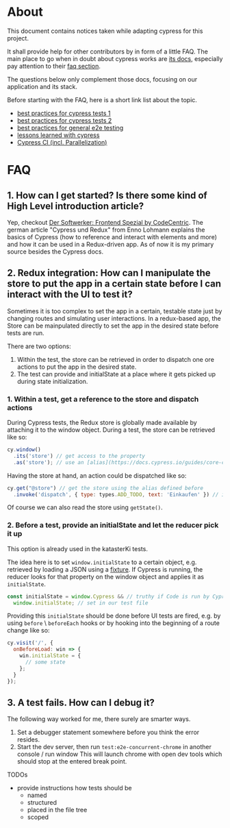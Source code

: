# About

This document contains notices taken while adapting cypress for this project.

It shall provide help for other contributors by in form of a little FAQ.
The main place to go when in doubt about cypress works are [its docs](https://docs.cypress.io),
especially pay attention to their [faq section](https://docs.cypress.io/faq/questions/using-cypress-faq.html).

The questions below only complement those docs, focusing on our application and its stack.

Before starting with the FAQ, here is a short link list about the topic.
* [best practices for cypress tests 1](https://docs.cypress.io/guides/references/best-practices.html)
* [best practices for cypress tests 2](https://itnext.io/cypress-io-best-practices-for-maintainable-tests-e9b9f392f117)
* [best practices for general e2e testing](https://www.ranorex.com/de/blog/10-best-practices-9-end-to-end-tests-richtig-nutzen/)
* [lessons learned with cypress](https://levelup.gitconnected.com/what-ive-learnt-using-cypress-io-for-the-past-three-weeks-c1597999cd2f)
* [Cypress CI (incl. Parallelization)](https://medium.com/@ludmila.nesvitiy/cypress-parallelization-case-study-results-5a01da095fe)

# FAQ

## 1. How can I get started? Is there some kind of High Level introduction article?

Yep, checkout [Der Softwerker: Frontend Spezial by CodeCentric](https://info.codecentric.de/softwerker-frontend-spezial).
The german article "Cypress und Redux" from Enno Lohmann explains the basics of Cypress (how to reference and interact 
with elements and more) and how it can be used in a Redux-driven app. As of now it is my primary source besides the Cypress docs.

## 2. Redux integration: How can I manipulate the store to put the app in a certain state before I can interact with the UI to test it?

Sometimes it is too complex to set the app in a certain, testable state just by changing routes and simulating user interactions.
In a redux-based app, the Store can be mainpulated directly to set the app in the desired state before tests are run.

There are two options: 
1. Within the test, the store can be retrieved in order to dispatch one ore actions to put the app in the desired state.
2. The test can provide and initialState at a place where it gets picked up during state initialization.

### 1. Within a test, get a reference to the store and dispatch actions
  
During Cypress tests, the Redux store is globally made available by attaching it to the window object.
During a test, the store can be retrieved like so:
```javascript
cy.window()
  .its('store') // get access to the property
  .as('store'); // use an [alias](https://docs.cypress.io/guides/core-concepts/variables-and-aliases.html#Return-Values)
```
Having the store at hand, an action could be dispatched like so:
```javascript
cy.get("@store") // get the store using the alias defined before
  .invoke('dispatch', { type: types.ADD_TODO, text: 'Einkaufen' }) // invoke the dispatch method and pass the action
```
Of course we can also read the store using `getState()`.

### 2. Before a test, provide an initialState and let the reducer pick it up

This option is already used in the katasterKi tests.
 
The idea here is  to set `window.initialState` to a certain object,
e.g. retrieved by loading a JSON using a [fixture](https://docs.cypress.io/api/commands/fixture.html#Syntax). 
If Cypress is running, the reducer looks for that property on the window object and applies it as `initialState`.

```javascript
const initialState = window.Cypress && // truthy if Code is run by Cypress
  window.initialState; // set in our test file
```

Providing this `initialState` should be done before UI tests are fired, e.g. by using `before` \ `beforeEach` hooks
or by hooking into the beginning of a route change like so:
```javascript
cy.visit('/', {
  onBeforeLoad: win => {
    win.initialState = {
      // some state
    };
  }
});
```

## 3. A test fails. How can I debug it?

The following way worked for me, there surely are smarter ways.

1. Set a debugger statement somewhere before you think the error resides.
2. Start the dev server, then run `test:e2e-concurrent-chrome` in another console / run window
   This will launch chrome with open dev tools which should stop at the entered break point. 

TODOs
* provide instructions how tests should be 
  * named
  * structured
  * placed in the file tree
  * scoped
